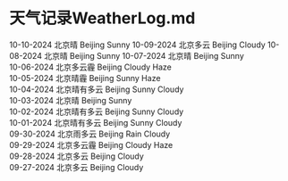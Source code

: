 # 天气记录WeatherLog.md  

10-10-2024 北京晴 Beijing Sunny
10-09-2024 北京多云 Beijing Cloudy
10-08-2024 北京晴 Beijing Sunny
10-07-2024 北京晴 Beijing Sunny  
10-06-2024 北京多云霾 Beijing Cloudy Haze  
10-05-2024 北京晴霾 Beijing Sunny Haze  
10-04-2024 北京晴有多云 Beijing Sunny Cloudy  
10-03-2024 北京晴 Beijing Sunny  
10-02-2024 北京晴有多云 Beijing Sunny Cloudy  
10-01-2024 北京晴有多云 Beijing Sunny Cloudy  
09-30-2024 北京雨多云 Beijing Rain Cloudy  
09-29-2024 北京多云霾 Beijing Cloudy Haze  
09-28-2024 北京多云 Beijing Cloudy  
09-27-2024 北京多云 Beijing Cloudy  
